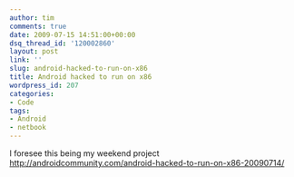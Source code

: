 ```yaml
---
author: tim
comments: true
date: 2009-07-15 14:51:00+00:00
dsq_thread_id: '120002860'
layout: post
link: ''
slug: android-hacked-to-run-on-x86
title: Android hacked to run on x86
wordpress_id: 207
categories:
- Code
tags:
- Android
- netbook
---
```


I foresee this being my weekend project <http://androidcommunity.com/android-hacked-to-run-on-x86-20090714/>